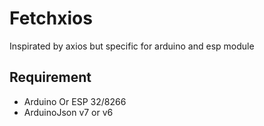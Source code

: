 # Fetchxios

Inspirated by axios but specific for arduino and esp module


## Requirement
- Arduino Or ESP 32/8266
- ArduinoJson v7 or v6
